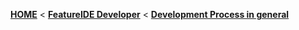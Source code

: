 <!-- Breadcrumb -->
[**HOME**](https://github.com/FeatureIDE/FeatureIDE/wiki) < [**FeatureIDE Developer**](https://github.com/FeatureIDE/FeatureIDE/wiki/FeatureIDE-Developer) < [**Development Process in general**](https://github.com/FeatureIDE/FeatureIDE/wiki/Development-Process-in-general)

<!-- Introduction -->

<!-- Outline -->

<!-- Content -->